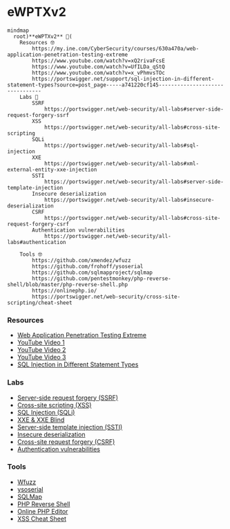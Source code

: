 # eWPTXv2

```mermaid
mindmap
  root)**eWPTXv2** 👺(
    Resources 🤓
        https://my.ine.com/CyberSecurity/courses/630a470a/web-application-penetration-testing-extreme
        https://www.youtube.com/watch?v=xQ2rivaFcsE
        https://www.youtube.com/watch?v=UfILDa_qStQ
        https://www.youtube.com/watch?v=x_vPhmvsTOc
        https://portswigger.net/support/sql-injection-in-different-statement-types?source=post_page-----a741220cf145--------------------------------
    Labs 👾
        SSRF
            https://portswigger.net/web-security/all-labs#server-side-request-forgery-ssrf
        XSS
            https://portswigger.net/web-security/all-labs#cross-site-scripting
        SQLi
            https://portswigger.net/web-security/all-labs#sql-injection
        XXE
            https://portswigger.net/web-security/all-labs#xml-external-entity-xxe-injection
        SSTI
            https://portswigger.net/web-security/all-labs#server-side-template-injection
        Insecure deserialization
            https://portswigger.net/web-security/all-labs#insecure-deserialization
        CSRF
            https://portswigger.net/web-security/all-labs#cross-site-request-forgery-csrf
        Authentication vulnerabilities
            https://portswigger.net/web-security/all-labs#authentication

    Tools 🤓
        https://github.com/xmendez/wfuzz
        https://github.com/frohoff/ysoserial
        https://github.com/sqlmapproject/sqlmap
        https://github.com/pentestmonkey/php-reverse-shell/blob/master/php-reverse-shell.php
        https://onlinephp.io/
        https://portswigger.net/web-security/cross-site-scripting/cheat-sheet

```
### Resources
- [Web Application Penetration Testing Extreme](https://my.ine.com/CyberSecurity/courses/630a470a/web-application-penetration-testing-extreme)
- [YouTube Video 1](https://www.youtube.com/watch?v=xQ2rivaFcsE)
- [YouTube Video 2](https://www.youtube.com/watch?v=UfILDa_qStQ)
- [YouTube Video 3](https://www.youtube.com/watch?v=x_vPhmvsTOc)
- [SQL Injection in Different Statement Types](https://portswigger.net/support/sql-injection-in-different-statement-types?source=post_page-----a741220cf145--------------------------------)

### Labs
- [Server-side request forgery (SSRF)](https://portswigger.net/web-security/all-labs#server-side-request-forgery-ssrf)
- [Cross-site scripting (XSS)](https://portswigger.net/web-security/all-labs#cross-site-scripting)
- [SQL Injection (SQLi)](https://portswigger.net/web-security/all-labs#sql-injection)
- [XXE & XXE Blind](https://portswigger.net/web-security/all-labs#xml-external-entity-xxe-injection)
- [Server-side template injection (SSTI)](https://portswigger.net/web-security/all-labs#server-side-template-injection)
- [Insecure deserialization](https://portswigger.net/web-security/all-labs#insecure-deserialization)
- [Cross-site request forgery (CSRF)](https://portswigger.net/web-security/all-labs#cross-site-request-forgery-csrf)
- [Authentication vulnerabilities](https://portswigger.net/web-security/all-labs#authentication)

### Tools
- [Wfuzz](https://github.com/xmendez/wfuzz)
- [ysoserial](https://github.com/frohoff/ysoserial)
- [SQLMap](https://github.com/sqlmapproject/sqlmap)
- [PHP Reverse Shell](https://github.com/pentestmonkey/php-reverse-shell/blob/master/php-reverse-shell.php)
- [Online PHP Editor](https://onlinephp.io/)
- [XSS Cheat Sheet](https://portswigger.net/web-security/cross-site-scripting/cheat-sheet)
